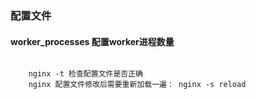 ### 配置文件

#### worker_processes 配置worker进程数量
```

    nginx -t 检查配置文件是否正确
    nginx 配置文件修改后需要重新加载一遍： nginx -s reload

```
